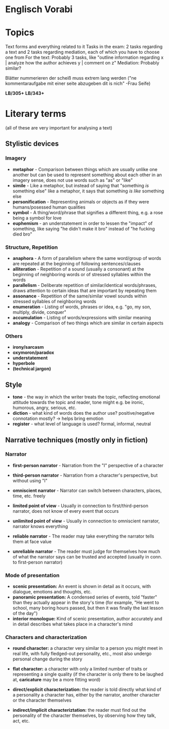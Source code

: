 # Englisch Vorabi

# Topics
Text forms and everything related to it
Tasks in the exam: 2 tasks regarding a text and 2 tasks regarding mediation, each of which you have to choose one from
For the text: Probably 3 tasks, like "outline information regarding x | analyze how the author achieves y | comment on z"
Mediation: Probably similar?

Blätter nummerieren
der scheiß muss extrem lang werden ("ne kommentaraufgabe mit einer seite abzugeben dit is nich" -Frau Seife)

**LB/305+**
**LB/343+**

# Literary terms
(all of these are very important for analysing a text)

## Stylistic devices

### Imagery
- **metaphor** - Comparison between things which are usually unlike one another but can be used to represent something about each other in an imagery sense, does not use words such as "as" or "like"
- **simile** - Like a metaphor, but instead of saying that "something *is* something else" like a metaphor, it says that something *is like* something else
- **personification** - Representing animals or objects as if they were humans/posessed human qualities
- **symbol** - A thing/word/phrase that signifies a different thing, e.g. a rose being a symbol for love
- **euphemism** - an understatement in order to lessen the "impact" of something, like saying "he didn't make it bro" instead of "he fucking died bro"

### Structure, Repetition
- **anaphora** - A form of parallelism where the same word/group of words are repeated at the beginning of following sentences/clauses
- **alliteration** - Repetition of a sound (usually a consonant) at the beginning of neighboring words or of stressed syllables within the words
- **parallelism** - Deliberate repetition of similar/identical words/phrases, draws attention to certain ideas that are important by repeating them
- **assonance** - Repetition of the same/similar vowel sounds within stressed syllables of neighboring words
- **enumeration** - Listing of words, phrases or idea, e.g. "go, my son, multiply, divide, conquer"
- **accumulation** - Listing of words/expressions with similar meaning
- **analogy** - Comparison of two things which are similar in certain aspects

### Others
- **irony/sarcasm**
- **oxymoron/paradox**
- **understatement**
- **hyperbole**
- **(technical jargon)**

## Style
- **tone** - the way in which the writer treats the topic, reflecting emotional attitude towards the topic and reader, tone might e.g. be ironic, humorous, angry, serious, etc.
- **diction** - what kind of words does the author use? positive/negative connotation mostly? -> helps bring emotion
- **register** - what level of language is used? formal, informal, neutral

## Narrative techniques (mostly only in fiction)

### Narrator
- **first-person narrator** - Narration from the "I" perspective of a character
- **third-person narrator** - Narration from a character's perspective, but without using "I"
- **omniscient narrator** - Narrator can switch between characters, places, time, etc. freely

- **limited point of view** - Usually in connection to first/third-person narrator, does not know of every event that occurs
- **unlimited point of view** - Usually in connection to omniscient narrator, narrator knows everything

- **reliable narrator** - The reader may take everything the narrator tells them at face value
- **unreliable narrator** - The reader must judge for themselves how much of what the narrator says can be trusted and accepted (usually in conn. to first-person narrator)

### Mode of presentation
- **scenic presentation:** An event is shown in detail as it occurs, with dialogue, emotions and thoughts, etc.
- **panoramic presentation:** A condensed series of events, told "faster" than they actually appear in the story's time (for example, "He went to school, many boring hours passed, but then it was finally the last lesson of the day")
- **interior monologue:** Kind of scenic presentation, author accurately and in detail describes what takes place in a character's mind

### Characters and characterization
- **round character:** a character very similar to a person you might meet in real life, with fully fledged-out personality, etc., most also undergo personal change during the story
- **flat character:** a character with only a limited number of traits or representing a single quality (if the character is only there to be laughed at, **caricature** may be a more fitting word)

- **direct/explicit characterization:** the reader is told directly what kind of a personality a character has, either by the narrator, another character or the character themselves
- **indirect/implicit characteriztation:** the reader must find out the personality of the character themselves, by observing how they talk, act, etc.

